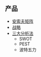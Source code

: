 ## 产品

- [安索夫矩阵](./产品/安索夫矩阵.md)
- [战略](./产品/战略.md)
- [三大分析法](http://www.sohu.com/a/251303698_100090411) 
  - SWOT
  - PEST
  - 波特五力